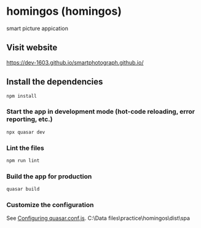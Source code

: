 # homingos (homingos)

smart picture appication


## Visit website
https://dev-1603.github.io/smartphotograph.github.io/

## Install the dependencies
```bash
npm install
```

### Start the app in development mode (hot-code reloading, error reporting, etc.)
```bash
npx quasar dev
```

### Lint the files
```bash
npm run lint
```

### Build the app for production
```bash
quasar build
```

### Customize the configuration
See [Configuring quasar.conf.js](https://quasar.dev/quasar-cli/quasar-conf-js).
C:\Data files\practice\homingos\dist\spa